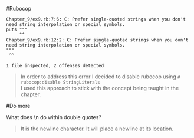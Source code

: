 #Rubocop

    Chapter_9/ex9.rb:7:6: C: Prefer single-quoted strings when you don't need string interpolation or special symbols.
    puts """
         ^^
    Chapter_9/ex9.rb:12:2: C: Prefer single-quoted strings when you don't need string interpolation or special symbols.
    """
     ^^
    
    1 file inspected, 2 offenses detected
    
>In order to address this error I decided to disable rubocop using `# rubocop:disable StringLiterals`  
I used this approach to stick with the concept being taught in the chapter.
    
#Do more

What does \n do within double quotes?

> It is the newline character.  It will place a newline at its location.
